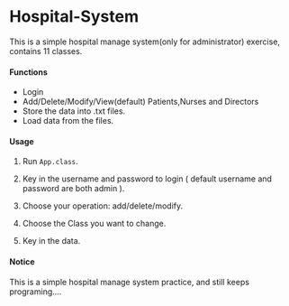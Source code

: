 # Hospital-System
This is a simple hospital manage system(only for administrator) exercise, contains 11 classes.

#### Functions

- Login
- Add/Delete/Modify/View(default) Patients,Nurses and Directors
- Store the data into .txt files.
- Load data from the files.

#### Usage

1. Run `App.class`.

2. Key in the username and password to login ( default username and password are both admin ).
3. Choose your operation: add/delete/modify.
4. Choose the Class you want to change.
5. Key in the data.

#### Notice

This is a simple hospital manage system practice, and still keeps programing....
